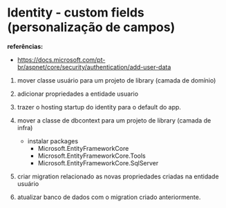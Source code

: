 # Identity - custom fields (personalização de campos)

**referências:**
- https://docs.microsoft.com/pt-br/aspnet/core/security/authentication/add-user-data


1. mover classe usuário para um projeto de library (camada de domínio)

2. adicionar propriedades a entidade usuario

3. trazer o hosting startup do identity para o default do app.

4. mover a classe de dbcontext para um projeto de library (camada de infra)
   - instalar packages
     - Microsoft.EntityFrameworkCore
     - Microsoft.EntityFrameworkCore.Tools
     - Microsoft.EntityFrameworkCore.SqlServer

5. criar migration relacionado as novas propriedades criadas na entidade usuário

6. atualizar banco de dados com o migration criado anteriormente.




